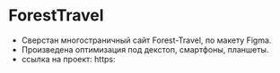 # ForestTravel
- Сверстан многостраничный сайт Forest-Travel, по макету Figma. 
- Произведена оптимизация под декстоп, смартфоны, планшеты.
- ссылка на проект: https:
